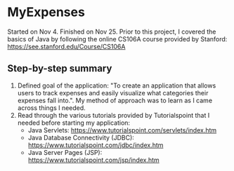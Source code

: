 # MyExpenses
Started on Nov 4.
Finished on Nov 25.
Prior to this project, I covered the basics of Java by following the online CS106A course provided by Stanford: https://see.stanford.edu/Course/CS106A

## Step-by-step summary
1. Defined goal of the application: "To create an application that allows users to track expenses and easily visualize what categories their expenses fall into.". My method of approach was to learn as I came across things I needed.
2. Read through the various tutorials provided by Tutorialspoint that I needed before starting my application:
	* Java Servlets: https://www.tutorialspoint.com/servlets/index.htm	
	* Java Database Connectivity (JDBC): https://www.tutorialspoint.com/jdbc/index.htm
	* Java Server Pages (JSP): https://www.tutorialspoint.com/jsp/index.htm




